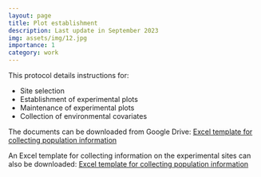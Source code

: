 ```yaml
---
layout: page
title: Plot establishment 
description: Last update in September 2023
img: assets/img/12.jpg
importance: 1
category: work
---
```


This protocol details instructions for:
<ul>
  <li>Site selection</li> 
  <li>Establishment of experimental plots</li> 
  <li>Maintenance of experimental plots</li> 
  <li>Collection of environmental covariates</li>     
</ul>

The documents can be downloaded from Google Drive: <a href="https://drive.google.com/file/d/1C5U_DQtAYh18DXxhDCWXpDl5vD4yu6fd/view?usp=sharing" target="_blank">Excel template for collecting population information</a>

An Excel template for collecting information on the experimental sites can also be downloaded: <a href="https://docs.google.com/spreadsheets/d/1PByfi0RTRiEdsazAqNakKLBR-3CvO2HF/edit?usp=sharing&ouid=102358639314492490823&rtpof=true&sd=true" target="_blank">Excel template for collecting population information</a>

